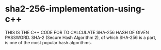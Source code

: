 # sha2-256-implementation-using-c++
THIS IS THE C++ CODE FOR TO CALCULATE SHA-256 HASH OF GIVEN PASSWORD.
SHA-2 (Secure Hash Algorithm 2), of which SHA-256 is a part, is one of the most popular hash algorithms.
